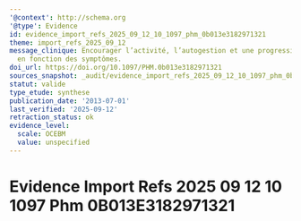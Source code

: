 ```yaml
---
'@context': http://schema.org
'@type': Evidence
id: evidence_import_refs_2025_09_12_10_1097_phm_0b013e3182971321
theme: import_refs_2025_09_12
message_clinique: Encourager l’activité, l’autogestion et une progression graduée
  en fonction des symptômes.
doi_url: https://doi.org/10.1097/PHM.0b013e3182971321
sources_snapshot: _audit/evidence_import_refs_2025_09_12_10_1097_phm_0b013e3182971321.json
statut: valide
type_etude: synthese
publication_date: '2013-07-01'
last_verified: '2025-09-12'
retraction_status: ok
evidence_level:
  scale: OCEBM
  value: unspecified
---
```

# Evidence Import Refs 2025 09 12 10 1097 Phm 0B013E3182971321

